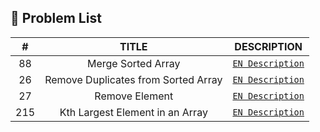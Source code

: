 ## 📑 Problem List

|#      |TITLE                                   |DESCRIPTION                                                                                                                 |
|:-----:|:--------------------------------------:|:--------------------------------------------------------------------------------------------------------------------------:|
|88	    |Merge Sorted Array                                 | [`EN Description`](https://leetcode.com/problems/merge-sorted-array/description/)|
|26	    |Remove Duplicates from Sorted Array                | [`EN Description`](https://leetcode.com/problems/remove-duplicates-from-sorted-array/description/)|
|27	    |Remove Element                                     | [`EN Description`](https://leetcode.com/problems/remove-element/description/)|
|215    |Kth Largest Element in an Array                    | [`EN Description`](https://leetcode.com/problems/kth-largest-element-in-an-array/description/)|
